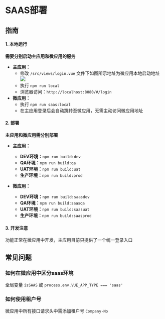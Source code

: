 # SAAS部署

## 指南
#### 1. 本地运行
**需要分别启动主应用和微应用的服务**
- **主应用：** 
    - 修改 `/src/views/login.vue` 文件下如图所示地址为微应用本地启动地址
    ![](@img/daimajieshao/saas-login.png)
    - 执行 `npm run local`
    - 浏览器访问：`http://localhost:8080/#/login`
- **微应用：**
    - 执行 `npm run saas:local`
    - 在主应用登录后会自动跳转至微应用，无需主动访问微应用地址
#### 2. 部署
**主应用和微应用需分别部署**

- **主应用：**
    - **DEV环境：**`npm run build:dev`
    - **QA环境：**`npm run build:qa`
    - **UAT环境：**`npm run build:uat`
    - **生产环境：**`npm run build:prod`

- **微应用：**
    - **DEV环境：**`npm run build:saasdev`
    - **QA环境：**`npm run build:saasqa`
    - **UAT环境：**`npm run build:saasuat`
    - **生产环境：**`npm run build:saasprod`
#### 3. 开发注意
功能正常在微应用中开发，主应用目前只提供了一个统一登录入口

## 常见问题
### **如何在微应用中区分saas环境**
全局变量 `isSAAS` 或 `process.env.VUE_APP_TYPE === 'saas'`
### **如何使用租户号**
微应用中所有接口请求头中需添加租户号 `Company-No`